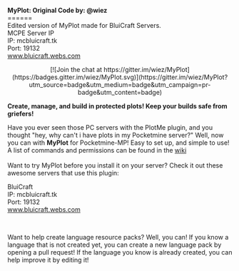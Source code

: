 **MyPlot: Original Code by: @wiez**<br>
======<br>
Edited version of MyPlot made for BluiCraft Servers. <br>
MCPE Server IP<br>
IP: mcbluicraft.tk<br>
Port: 19132<br>
www.bluicraft.webs.com<br>
<center>
[![Join the chat at https://gitter.im/wiez/MyPlot](https://badges.gitter.im/wiez/MyPlot.svg)](https://gitter.im/wiez/MyPlot?utm_source=badge&utm_medium=badge&utm_campaign=pr-badge&utm_content=badge)
</center>


**Create, manage, and build in protected plots! Keep your builds safe from griefers!**

Have you ever seen those PC servers with the PlotMe plugin, and you thought "hey, why can't i have plots in my Pocketmine server?" Well, now you can with **MyPlot** for Pocketmine-MP! Easy to set up, and simple to use!
</br>
A list of commands and permissions can be found in the [wiki](https://github.com/wiez/MyPlot/wiki)
</br>
</br>
Want to try MyPlot before you install it on your server? Check it out these awesome servers that use this plugin:
<br>

BluiCraft<br>
IP: mcbluicraft.tk<br>
Port: 19132<br>
www.bluicraft.webs.com


</br>

Want to help create language resource packs? Well, you can! If you know a language that is not created yet, you can create a new language pack by opening a pull request! If the language you know is already created, you can help improve it by editing it!
